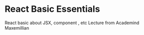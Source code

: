 # React Basic Essentials

React basic about JSX, component , etc
Lecture from Academind Maxemillian
